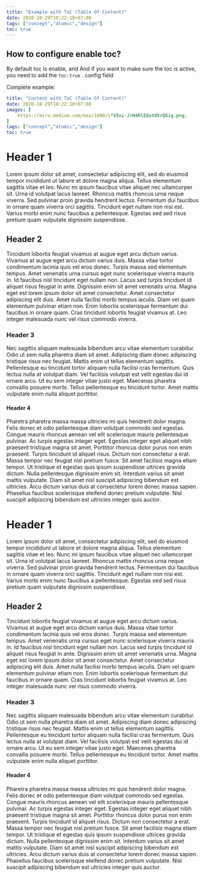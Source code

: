 ```yaml
---
title: "Example with ToC (Table Of Content)"
date: 2020-10-29T10:22:10+07:00
tags: ["concept","atomic","design"]
toc: true
---
```


## How to configure enable toc?

By default toc is enable, and And if you want to make sure the toc is active, you need to add the `toc:true` . config field

Complete example:

```yaml
title: "Content with ToC (Table Of Content)"
date: 2020-10-29T10:22:10+07:00
images: [
    https://miro.medium.com/max/1000/1*V5oi-JrH4RlEQuYdVrQXig.png,
]
tags: ["concept","atomic","design"]
toc: true
```

# Header 1

Lorem ipsum dolor sit amet, consectetur adipiscing elit, sed do eiusmod tempor incididunt ut labore et dolore magna aliqua. Tellus elementum sagittis vitae et leo. Nunc mi ipsum faucibus vitae aliquet nec ullamcorper sit. Urna id volutpat lacus laoreet. Rhoncus mattis rhoncus urna neque viverra. Sed pulvinar proin gravida hendrerit lectus. Fermentum dui faucibus in ornare quam viverra orci sagittis. Tincidunt eget nullam non nisi est. Varius morbi enim nunc faucibus a pellentesque. Egestas sed sed risus pretium quam vulputate dignissim suspendisse.

## Header 2

Tincidunt lobortis feugiat vivamus at augue eget arcu dictum varius. Vivamus at augue eget arcu dictum varius duis. Massa vitae tortor condimentum lacinia quis vel eros donec. Turpis massa sed elementum tempus. Amet venenatis urna cursus eget nunc scelerisque viverra mauris in. Id faucibus nisl tincidunt eget nullam non. Lacus sed turpis tincidunt id aliquet risus feugiat in ante. Dignissim enim sit amet venenatis urna. Magna eget est lorem ipsum dolor sit amet consectetur. Amet consectetur adipiscing elit duis. Amet nulla facilisi morbi tempus iaculis. Diam vel quam elementum pulvinar etiam non. Enim lobortis scelerisque fermentum dui faucibus in ornare quam. Cras tincidunt lobortis feugiat vivamus at. Leo integer malesuada nunc vel risus commodo viverra.

### Header 3

Nec sagittis aliquam malesuada bibendum arcu vitae elementum curabitur. Odio ut sem nulla pharetra diam sit amet. Adipiscing diam donec adipiscing tristique risus nec feugiat. Mattis enim ut tellus elementum sagittis. Pellentesque eu tincidunt tortor aliquam nulla facilisi cras fermentum. Quis lectus nulla at volutpat diam. Vel facilisis volutpat est velit egestas dui id ornare arcu. Ut eu sem integer vitae justo eget. Maecenas pharetra convallis posuere morbi. Tellus pellentesque eu tincidunt tortor. Amet mattis vulputate enim nulla aliquet porttitor.

#### Header 4

Pharetra pharetra massa massa ultricies mi quis hendrerit dolor magna. Felis donec et odio pellentesque diam volutpat commodo sed egestas. Congue mauris rhoncus aenean vel elit scelerisque mauris pellentesque pulvinar. Ac turpis egestas integer eget. Egestas integer eget aliquet nibh praesent tristique magna sit amet. Porttitor rhoncus dolor purus non enim praesent. Turpis tincidunt id aliquet risus. Dictum non consectetur a erat. Massa tempor nec feugiat nisl pretium fusce. Sit amet facilisis magna etiam tempor. Ut tristique et egestas quis ipsum suspendisse ultrices gravida dictum. Nulla pellentesque dignissim enim sit. Interdum varius sit amet mattis vulputate. Diam sit amet nisl suscipit adipiscing bibendum est ultricies. Arcu dictum varius duis at consectetur lorem donec massa sapien. Phasellus faucibus scelerisque eleifend donec pretium vulputate. Nisl suscipit adipiscing bibendum est ultricies integer quis auctor.

# Header 1

Lorem ipsum dolor sit amet, consectetur adipiscing elit, sed do eiusmod tempor incididunt ut labore et dolore magna aliqua. Tellus elementum sagittis vitae et leo. Nunc mi ipsum faucibus vitae aliquet nec ullamcorper sit. Urna id volutpat lacus laoreet. Rhoncus mattis rhoncus urna neque viverra. Sed pulvinar proin gravida hendrerit lectus. Fermentum dui faucibus in ornare quam viverra orci sagittis. Tincidunt eget nullam non nisi est. Varius morbi enim nunc faucibus a pellentesque. Egestas sed sed risus pretium quam vulputate dignissim suspendisse.

## Header 2

Tincidunt lobortis feugiat vivamus at augue eget arcu dictum varius. Vivamus at augue eget arcu dictum varius duis. Massa vitae tortor condimentum lacinia quis vel eros donec. Turpis massa sed elementum tempus. Amet venenatis urna cursus eget nunc scelerisque viverra mauris in. Id faucibus nisl tincidunt eget nullam non. Lacus sed turpis tincidunt id aliquet risus feugiat in ante. Dignissim enim sit amet venenatis urna. Magna eget est lorem ipsum dolor sit amet consectetur. Amet consectetur adipiscing elit duis. Amet nulla facilisi morbi tempus iaculis. Diam vel quam elementum pulvinar etiam non. Enim lobortis scelerisque fermentum dui faucibus in ornare quam. Cras tincidunt lobortis feugiat vivamus at. Leo integer malesuada nunc vel risus commodo viverra.

### Header 3

Nec sagittis aliquam malesuada bibendum arcu vitae elementum curabitur. Odio ut sem nulla pharetra diam sit amet. Adipiscing diam donec adipiscing tristique risus nec feugiat. Mattis enim ut tellus elementum sagittis. Pellentesque eu tincidunt tortor aliquam nulla facilisi cras fermentum. Quis lectus nulla at volutpat diam. Vel facilisis volutpat est velit egestas dui id ornare arcu. Ut eu sem integer vitae justo eget. Maecenas pharetra convallis posuere morbi. Tellus pellentesque eu tincidunt tortor. Amet mattis vulputate enim nulla aliquet porttitor.

#### Header 4

Pharetra pharetra massa massa ultricies mi quis hendrerit dolor magna. Felis donec et odio pellentesque diam volutpat commodo sed egestas. Congue mauris rhoncus aenean vel elit scelerisque mauris pellentesque pulvinar. Ac turpis egestas integer eget. Egestas integer eget aliquet nibh praesent tristique magna sit amet. Porttitor rhoncus dolor purus non enim praesent. Turpis tincidunt id aliquet risus. Dictum non consectetur a erat. Massa tempor nec feugiat nisl pretium fusce. Sit amet facilisis magna etiam tempor. Ut tristique et egestas quis ipsum suspendisse ultrices gravida dictum. Nulla pellentesque dignissim enim sit. Interdum varius sit amet mattis vulputate. Diam sit amet nisl suscipit adipiscing bibendum est ultricies. Arcu dictum varius duis at consectetur lorem donec massa sapien. Phasellus faucibus scelerisque eleifend donec pretium vulputate. Nisl suscipit adipiscing bibendum est ultricies integer quis auctor.

